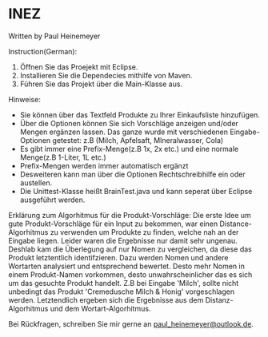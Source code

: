 # INEZ
Written by Paul Heinemeyer 

Instruction(German):
1. Öffnen Sie das Proejekt mit Eclipse.
2. Installieren Sie die Dependecies mithilfe von Maven.
3. Führen Sie das Projekt über die Main-Klasse aus.

Hinweise:
- Sie können über das Textfeld Produkte zu Ihrer Einkaufsliste hinzufügen.
- Über die Optionen können Sie sich Vorschläge anzeigen und/oder Mengen ergänzen lassen. Das ganze wurde mit verschiedenen Eingabe-Optionen getestet: z.B (Milch, Apfelsaft, MIneralwasser, Cola)
- Es gibt immer eine Prefix-Menge(z.B 1x, 2x etc.) und eine normale Menge(z.B 1-Liter, 1L etc.)
- Prefix-Mengen werden immer automatisch ergänzt
- Desweiteren kann man über die Optionen Rechtschreibhilfe ein oder austellen.
- Die Unittest-Klasse heißt BrainTest.java und kann seperat über Eclipse ausgeführt werden.

Erklärung zum Algorhitmus für die Produkt-Vorschläge:
    Die erste Idee um gute Produkt-Vorschläge für ein Input zu bekommen, war einen
    Distance-Algorhitmus zu verwenden um Produkte zu finden, welche nah an der Eingabe liegen.
    Leider waren die Ergebnisse nur damit sehr ungenau. Deshlab kam die Überlegung auf nur Nomen zu
    vergleichen, da diese das Produkt letztentlich identifzieren. Dazu werden Nomen und andere
    Wortarten analysiert und entsprechend bewertet. Desto mehr Nomen in einem Produkt-Namen
    vorkommen, desto unwahrscheinlicher das es sich um das gesuchte Produkt handelt. Z.B
    bei Eingabe 'Milch', sollte nicht unbedingt das Produkt 'Cremedusche Milch & Honig' vorgeschlagen
    werden. Letztendlich ergeben sich die Ergebnisse aus dem Distanz-Algorhitmus und dem
    Wortart-Algorhitmus. 
    
Bei Rückfragen, schreiben Sie mir gerne an paul_heinemeyer@outlook.de.

